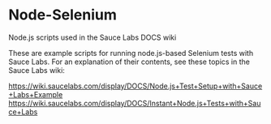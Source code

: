 # Node-Selenium
Node.js scripts used in the Sauce Labs DOCS wiki

These are example scripts for running node.js-based Selenium tests with Sauce Labs. For an explanation of their contents, see these topics in the Sauce Labs wiki:

https://wiki.saucelabs.com/display/DOCS/Node.js+Test+Setup+with+Sauce+Labs+Example
https://wiki.saucelabs.com/display/DOCS/Instant+Node.js+Tests+with+Sauce+Labs
